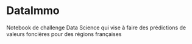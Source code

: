 # DataImmo

Notebook de challenge Data Science qui vise à faire des prédictions de valeurs foncières pour des régions françaises
